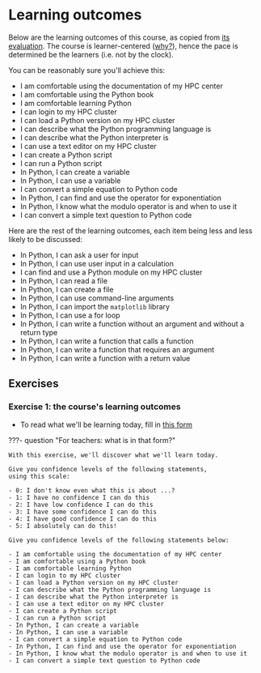 # Learning outcomes

Below are the learning outcomes of this course,
as copied from [its evaluation](evaluation.md).
The course is learner-centered ([why?](faq.md#why-is-the-course-learner-centered)),
hence the pace is determined be the learners (i.e. not by the clock).


You can be reasonably sure you'll achieve this:

- I am comfortable using the documentation of my HPC center
- I am comfortable using the Python book
- I am comfortable learning Python
- I can login to my HPC cluster
- I can load a Python version on my HPC cluster
- I can describe what the Python programming language is
- I can describe what the Python interpreter is
- I can use a text editor on my HPC cluster
- I can create a Python script
- I can run a Python script
- In Python, I can create a variable
- In Python, I can use a variable
- I can convert a simple equation to Python code
- In Python, I can find and use the operator for exponentiation
- In Python, I know what the modulo operator is and when to use it
- I can convert a simple text question to Python code

Here are the rest of the learning outcomes, each item being less and less
likely to be discussed:

- In Python, I can ask a user for input
- In Python, I can use user input in a calculation
- I can find and use a Python module on my HPC cluster
- In Python, I can read a file
- In Python, I can create a file
- In Python, I can use command-line arguments
- In Python, I can import the `matplotlib` library
- In Python, I can use a for loop
- In Python,
  I can write a function without an argument and without a return type
- In Python, I can write a function that calls a function
- In Python, I can write a function that requires an argument
- In Python, I can write a function with a return value


## Exercises

### Exercise 1: the course's learning outcomes

- To read what we'll be learning today,
  fill in [this form](https://docs.google.com/forms/d/e/1FAIpQLSekGQ-9RIVX4eASeZzjblehtFMvbM-xoDI6AUtWyL-kNA6qvQ/viewform?usp=header)

???- question "For teachers: what is in that form?"

    With this exercise, we'll discover what we'll learn today.

    Give you confidence levels of the following statements,
    using this scale:

    - 0: I don't know even what this is about ...?
    - 1: I have no confidence I can do this
    - 2: I have low confidence I can do this
    - 3: I have some confidence I can do this
    - 4: I have good confidence I can do this
    - 5: I absolutely can do this!

    Give you confidence levels of the following statements below:

    - I am comfortable using the documentation of my HPC center
    - I am comfortable using a Python book
    - I am comfortable learning Python
    - I can login to my HPC cluster
    - I can load a Python version on my HPC cluster
    - I can describe what the Python programming language is
    - I can describe what the Python interpreter is
    - I can use a text editor on my HPC cluster
    - I can create a Python script
    - I can run a Python script
    - In Python, I can create a variable
    - In Python, I can use a variable
    - I can convert a simple equation to Python code
    - In Python, I can find and use the operator for exponentiation
    - In Python, I know what the modulo operator is and when to use it
    - I can convert a simple text question to Python code
